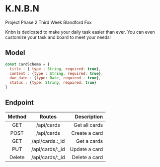 # K.N.B.N
Project Phase 2 Third Week Blandford Fox

Knbn is dedicated to make your daily task easier than ever. You can even customize your task and board to meet your needs!

## Model

```js
const cardSchema = {
  title : { type : String, required: true},
  content : {type : String, required: true},
  due_date : {type: Date, required : true},
  status : {type: String, required: true}
}
```

## Endpoint
| Method   |      Routes      |    Description |
|:--------:|:----------------:|---------------:|
| GET      |  /api/cards      |  Get all cards |
| POST     |  /api/cards      |  Create a card |
| GET      |  /api/cards.:_id |  Get a cards   |
| PUT      |  /api/cards/:_id |  Update a card |
| Delete   |  /api/cards/:_id |  Delete a card |
